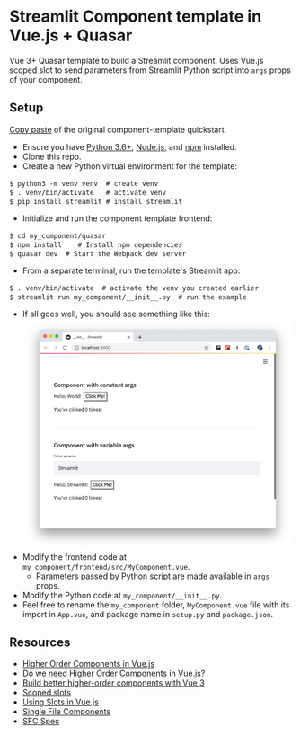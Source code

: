 # Streamlit Component template in Vue.js + Quasar

Vue 3+ Quasar template to build a Streamlit component. Uses Vue.js scoped slot to send parameters from Streamlit Python script into `args` props of your component.

## Setup

[Copy paste](https://github.com/streamlit/component-template#quickstart) of the original component-template quickstart.

- Ensure you have [Python 3.6+](https://www.python.org/downloads/), [Node.js](https://nodejs.org), and [npm](https://docs.npmjs.com/downloading-and-installing-node-js-and-npm) installed.
- Clone this repo.
- Create a new Python virtual environment for the template:

```
$ python3 -m venv venv  # create venv
$ . venv/bin/activate   # activate venv
$ pip install streamlit # install streamlit
```

- Initialize and run the component template frontend:

```
$ cd my_component/quasar
$ npm install    # Install npm dependencies
$ quasar dev  # Start the Webpack dev server
```

- From a separate terminal, run the template's Streamlit app:

```
$ . venv/bin/activate  # activate the venv you created earlier
$ streamlit run my_component/__init__.py  # run the example
```

- If all goes well, you should see something like this:
  ![Quickstart Success](quickstart.png)
- Modify the frontend code at `my_component/frontend/src/MyComponent.vue`.
  - Parameters passed by Python script are made available in `args` props.
- Modify the Python code at `my_component/__init__.py`.
- Feel free to rename the `my_component` folder, `MyComponent.vue` file with its import in `App.vue`, and package name in `setup.py` and `package.json`.

## Resources

- [Higher Order Components in Vue.js](https://medium.com/bethink-pl/higher-order-components-in-vue-js-a79951ac9176)
- [Do we need Higher Order Components in Vue.js?](https://medium.com/bethink-pl/do-we-need-higher-order-components-in-vue-js-87c0aa608f48)
- [Build better higher-order components with Vue 3](https://blog.logrocket.com/build-better-higher-order-components-with-vue-3/)
- [Scoped slots](https://v3.vuejs.org/guide/component-slots.html#scoped-slots)
- [Using Slots in Vue.js](https://www.smashingmagazine.com/2019/07/using-slots-vue-js/)
- [Single File Components](https://v3.vuejs.org/guide/single-file-component.html)
- [SFC Spec](https://vue-loader.vuejs.org/spec.html)
